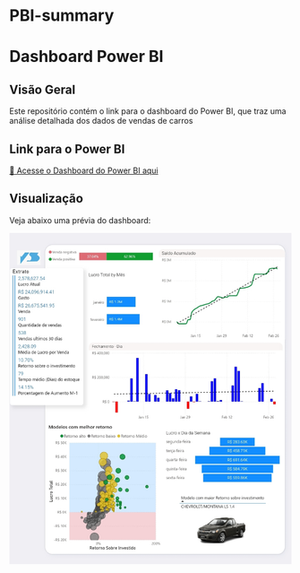 # PBI-summary

# Dashboard Power BI

## Visão Geral
Este repositório contém o link para o dashboard do Power BI, que traz uma análise detalhada dos dados de vendas de carros

## Link para o Power BI
[🔗 Acesse o Dashboard do Power BI aqui](https://app.powerbi.com/view?r=eyJrIjoiNTg4ZWNiMTUtOTViZS00NjFhLTk0YjEtYzEyODg5YjVkODdiIiwidCI6ImRlNjFmOTAxLTI1ZTYtNDIxZi1hMjViLTAwZWM1ZjAzYmY3NSJ9)

## Visualização
Veja abaixo uma prévia do dashboard:

![Prévia do Dashboard](vendas.png)
